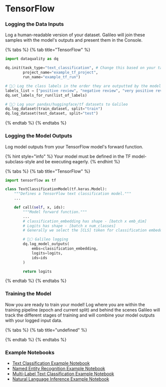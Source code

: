 # TensorFlow

### Logging the Data Inputs

Log a human-readable version of your dataset. Galileo will join these samples with the model's outputs and present them in the Console.

{% tabs %}
{% tab title="TensorFlow" %}
```python
import dataquality as dq

dq.init(task_type="text_classification", # Change this based on your task type
        project_name="example_tf_project", 
        run_name="example_tf_run")

# 🔭🌕 Log the class labels in the order they are outputted by the model
labels_list = ["positive review", "negative review", "very positive review", "very negative review"]
dq.set_labels_for_run(list_of_labels)

# 🔭🌕 Log your pandas/huggingface/tf datasets to Galileo
dq.log_dataset(train_dataset, split="train")
dq.log_dataset(test_dataset, split="test")

```
{% endtab %}
{% endtabs %}

### Logging the Model Outputs

Log model outputs from your TensorFlow model's forward function.

{% hint style="info" %}
Your model must be defined in the TF model-subclass-style and be executing eagerly.&#x20;
{% endhint %}

{% tabs %}
{% tab title="TensorFlow" %}
```python
import tensorflow as tf

class TextClassificationModel(tf.keras.Model):
    """Defines a TensorFlow text classification model."""
    ...

    def call(self, x, ids):
        """Model forward function."""
        ...
        # classification_embedding has shape - [batch x emb_dim]
        # Logits has shape - [batch x num_classes] 
        # Generally we select the [CLS] token for classification embedding

        # 🔭🌕 Galileo logging
        dq.log_model_outputs(
            embs=classification_embedding,
            logits=logits,
            ids=ids
        )

        return logits
```
{% endtab %}
{% endtabs %}

### Training the Model

Now you are ready to train your model! Log where you are within the training pipeline (epoch and current split) and behind the scenes Galileo will track the different stages of training and will combine your model outputs with your logged input data.

{% tabs %}
{% tab title="undefined" %}

{% endtab %}
{% endtabs %}

### Example Notebooks&#x20;

* [Text Classification Example Notebook](https://colab.research.google.com/github/rungalileo/examples/blob/v1/examples/text\_classification/Text\_Classification\_using\_Tensorflow\_and\_%F0%9F%94%AD\_Galileo.ipynb)
* [Named Entity Recognition Example Notebook](https://colab.research.google.com/github/rungalileo/examples/blob/main/examples/named\_entity\_recognition/Named\_Entity\_Recognition\_with\_Tensorflow\_and\_%F0%9F%94%AD\_Galileo.ipynb)
* [Multi-Label Text Classification Example Notebook](https://colab.research.google.com/github/rungalileo/examples/blob/v1/examples/multi\_label\_text\_classification/Multi\_Label\_Text\_Classification\_using\_TensorFlow\_and\_%F0%9F%94%AD\_Galileo.ipynb)
* [Natural Language Inference Example Notebook](https://colab.research.google.com/github/rungalileo/examples/blob/main/examples/natural\_language\_inference/Natural\_Language\_Inference\_using\_TensorFlow\_and\_%F0%9F%94%AD\_Galileo.ipynb)

